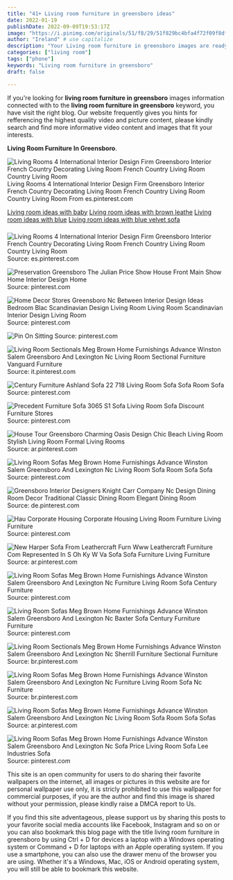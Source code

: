 ```yaml
---
title: "41+ Living room furniture in greensboro ideas"
date: 2022-01-19
publishDate: 2022-09-09T19:53:17Z
image: "https://i.pinimg.com/originals/51/f8/29/51f829bc4bfa4f72f09f8df7dbb04ac2.jpg"
author: "Ireland" # use capitalize
description: "Your Living room furniture in greensboro images are ready. Living room furniture in greensboro are a topic that is being searched for and liked by netizens today. You can Find and Download the Living room furniture in greensboro files here. Find and Download all royalty-free photos."
categories: ["living room"]
tags: ["phone"]
keywords: "Living room furniture in greensboro"
draft: false

---
```


If you're looking for **living room furniture in greensboro** images information connected with to the **living room furniture in greensboro** keyword, you have visit the right  blog.  Our website frequently  gives you  hints  for refferencing  the highest  quality video and picture  content, please kindly search and find more informative video content and images  that fit your interests.

**Living Room Furniture In Greensboro**. 

![Living Rooms 4 International Interior Design Firm Greensboro Interior French Country Decorating Living Room French Country Living Room Country Living Room](https://i.pinimg.com/originals/07/d9/de/07d9defd615dae1e91770fee35dc765f.jpg "Living Rooms 4 International Interior Design Firm Greensboro Interior French Country Decorating Living Room French Country Living Room Country Living Room")
Living Rooms 4 International Interior Design Firm Greensboro Interior French Country Decorating Living Room French Country Living Room Country Living Room From es.pinterest.com

[Living room ideas with baby](/living-room-ideas-with-baby/)
[Living room ideas with brown leathe](/living-room-ideas-with-brown-leathe/)
[Living room ideas with blue](/living-room-ideas-with-blue/)
[Living room ideas with blue velvet sofa](/living-room-ideas-with-blue-velvet-sofa/)



### 

 


![Living Rooms 4 International Interior Design Firm Greensboro Interior French Country Decorating Living Room French Country Living Room Country Living Room](https://i.pinimg.com/originals/07/d9/de/07d9defd615dae1e91770fee35dc765f.jpg "Living Rooms 4 International Interior Design Firm Greensboro Interior French Country Decorating Living Room French Country Living Room Country Living Room")
Source: es.pinterest.com

 

![Preservation Greensboro The Julian Price Show House Front Main Show Home Interior Design Home](https://i.pinimg.com/originals/9b/dc/e2/9bdce2d9f791c6c68458af9432d93e61.jpg "Preservation Greensboro The Julian Price Show House Front Main Show Home Interior Design Home")
Source: pinterest.com

 

![Home Decor Stores Greensboro Nc Between Interior Design Ideas Bedroom Blac Scandinavian Design Living Room Living Room Scandinavian Interior Design Living Room](https://i.pinimg.com/originals/08/6c/d1/086cd185073b271dd01556d4508552d8.jpg "Home Decor Stores Greensboro Nc Between Interior Design Ideas Bedroom Blac Scandinavian Design Living Room Living Room Scandinavian Interior Design Living Room")
Source: pinterest.com

 

![Pin On Sitting](https://i.pinimg.com/originals/15/3e/68/153e68724d89913cbb5e1afcf3768dce.jpg "Pin On Sitting")
Source: pinterest.com

 

![Living Room Sectionals Meg Brown Home Furnishings Advance Winston Salem Greensboro And Lexington Nc Living Room Sectional Furniture Vanguard Furniture](https://i.pinimg.com/originals/ac/67/1a/ac671ae2124ba77acc3912fd5fe982cb.jpg "Living Room Sectionals Meg Brown Home Furnishings Advance Winston Salem Greensboro And Lexington Nc Living Room Sectional Furniture Vanguard Furniture")
Source: it.pinterest.com

 

![Century Furniture Ashland Sofa 22 718 Living Room Sofa Sofa Room Sofa](https://i.pinimg.com/originals/81/25/f3/8125f3356db1fdd2ee7020a10138375e.jpg "Century Furniture Ashland Sofa 22 718 Living Room Sofa Sofa Room Sofa")
Source: pinterest.com

 

![Precedent Furniture Sofa 3065 S1 Sofa Living Room Sofa Discount Furniture Stores](https://i.pinimg.com/originals/d2/1b/a4/d21ba446aff49315aad5094c97c3bdab.jpg "Precedent Furniture Sofa 3065 S1 Sofa Living Room Sofa Discount Furniture Stores")
Source: pinterest.com

 

![House Tour Greensboro Charming Oasis Design Chic Beach Living Room Stylish Living Room Formal Living Rooms](https://i.pinimg.com/originals/8d/2a/a9/8d2aa96e35eb104644e2eac8797a1bf5.jpg "House Tour Greensboro Charming Oasis Design Chic Beach Living Room Stylish Living Room Formal Living Rooms")
Source: ar.pinterest.com

 

![Living Room Sofas Meg Brown Home Furnishings Advance Winston Salem Greensboro And Lexington Nc Living Room Sofa Room Sofa Sofa](https://i.pinimg.com/originals/9d/43/ba/9d43ba76fd1c5f8312209a718a4099dc.jpg "Living Room Sofas Meg Brown Home Furnishings Advance Winston Salem Greensboro And Lexington Nc Living Room Sofa Room Sofa Sofa")
Source: pinterest.com

 

![Greensboro Interior Designers Knight Carr Company Nc Design Dining Room Decor Traditional Classic Dining Room Elegant Dining Room](https://i.pinimg.com/originals/40/52/01/405201d60c4f4127b90d92efe1765aaa.jpg "Greensboro Interior Designers Knight Carr Company Nc Design Dining Room Decor Traditional Classic Dining Room Elegant Dining Room")
Source: de.pinterest.com

 

![Hau Corporate Housing Corporate Housing Living Room Furniture Living Furniture](https://i.pinimg.com/originals/63/b7/ef/63b7ef20669fef0f48fb5355e3f036f2.jpg "Hau Corporate Housing Corporate Housing Living Room Furniture Living Furniture")
Source: pinterest.com

 

![New Harper Sofa From Leathercraft Furn Www Leathercraft Furniture Com Represented In S Oh Ky W Va Sofa Sofa Furniture Living Furniture](https://i.pinimg.com/originals/b6/22/70/b62270be71ee307688498749b1fa167f.png "New Harper Sofa From Leathercraft Furn Www Leathercraft Furniture Com Represented In S Oh Ky W Va Sofa Sofa Furniture Living Furniture")
Source: ar.pinterest.com

 

![Living Room Sofas Meg Brown Home Furnishings Advance Winston Salem Greensboro And Lexington Nc Furniture Living Room Sofa Century Furniture](https://i.pinimg.com/originals/f6/99/d2/f699d2660f4511f19cc301a8c75d8334.jpg "Living Room Sofas Meg Brown Home Furnishings Advance Winston Salem Greensboro And Lexington Nc Furniture Living Room Sofa Century Furniture")
Source: pinterest.com

 

![Living Room Sofas Meg Brown Home Furnishings Advance Winston Salem Greensboro And Lexington Nc Baxter Sofa Century Furniture Furniture](https://i.pinimg.com/originals/d4/36/4a/d4364aab045e95b86b19836f8f76c971.jpg "Living Room Sofas Meg Brown Home Furnishings Advance Winston Salem Greensboro And Lexington Nc Baxter Sofa Century Furniture Furniture")
Source: pinterest.com

 

![Living Room Sectionals Meg Brown Home Furnishings Advance Winston Salem Greensboro And Lexington Nc Sherrill Furniture Sectional Furniture](https://i.pinimg.com/originals/59/0e/4d/590e4df0ec443dbc0cf55c7602a9d5fa.jpg "Living Room Sectionals Meg Brown Home Furnishings Advance Winston Salem Greensboro And Lexington Nc Sherrill Furniture Sectional Furniture")
Source: br.pinterest.com

 

![Living Room Sofas Meg Brown Home Furnishings Advance Winston Salem Greensboro And Lexington Nc Furniture Living Room Sofa Nc Furniture](https://i.pinimg.com/originals/f1/a8/41/f1a8410e85af13568f92b326b2617f02.jpg "Living Room Sofas Meg Brown Home Furnishings Advance Winston Salem Greensboro And Lexington Nc Furniture Living Room Sofa Nc Furniture")
Source: br.pinterest.com

 

![Living Room Sofas Meg Brown Home Furnishings Advance Winston Salem Greensboro And Lexington Nc Living Room Sofa Room Sofa Sofas](https://i.pinimg.com/originals/1d/f9/05/1df905cdb0477ab7fe60ea081474bd3a.jpg "Living Room Sofas Meg Brown Home Furnishings Advance Winston Salem Greensboro And Lexington Nc Living Room Sofa Room Sofa Sofas")
Source: ar.pinterest.com

 

![Living Room Sofas Meg Brown Home Furnishings Advance Winston Salem Greensboro And Lexington Nc Sofa Price Living Room Sofa Lee Industries Sofa](https://i.pinimg.com/originals/51/f8/29/51f829bc4bfa4f72f09f8df7dbb04ac2.jpg "Living Room Sofas Meg Brown Home Furnishings Advance Winston Salem Greensboro And Lexington Nc Sofa Price Living Room Sofa Lee Industries Sofa")
Source: pinterest.com

 

This site is an open community for users to do sharing their favorite wallpapers on the internet, all images or pictures in this website are for personal wallpaper use only, it is stricly prohibited to use this wallpaper for commercial purposes, if you are the author and find this image is shared without your permission, please kindly raise a DMCA report to Us.

If you find this site adventageous, please support us by sharing this posts to your favorite social media accounts like Facebook, Instagram and so on or you can also bookmark this blog page with the title living room furniture in greensboro by using Ctrl + D for devices a laptop with a Windows operating system or Command + D for laptops with an Apple operating system. If you use a smartphone, you can also use the drawer menu of the browser you are using. Whether it's a Windows, Mac, iOS or Android operating system, you will still be able to bookmark this website.
